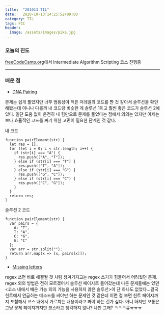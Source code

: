 ```yaml
---
title:  "201013 TIL"
date:   2020-10-13T14:25:52+09:00
category: TIL
tags: FCC
header:
  image: /assets/images/pika.jpg
---
```


<h3>오늘의 진도</h3>

[freeCodeCamp.org](https://www.freecodecamp.org/)에서 Intermediate Algorithm Scripting 코스 진행중

<hr>

<h3>배운 점</h3>

 - [DNA Pairing](https://www.freecodecamp.org/learn/javascript-algorithms-and-data-structures/intermediate-algorithm-scripting/dna-pairing)

문제는 쉽게 풀었지만 너무 범용성이 적은 저레벨의 코드를 짠 것 같아서 솔루션을 확인해봤는데 아니나 다를까 내 코드랑 비슷한 게 솔루션 1이고 훨씬 좋은 코드가 솔루션 2에 있다.
일단 도움 없이 온전히 내 힘만으로 문제를 풀었다는 점에서 의의는 있지만 이제는 보다 효율적인 코드를 짜기 위한 고민이 필요한 단계인 것 같다.

내 코드

```
function pairElement(str) {
  let res = [];
  for (let i = 0; i < str.length; i++) {
    if (str[i] === "A") {
      res.push(["A", "T"]);
    } else if (str[i] === "T") {
      res.push(["T", "A"]);
    } else if (str[i] === "G") {
      res.push(["G", "C"]);
    } else if (str[i] === "C") {
      res.push(["C", "G"]);
    }
  }
  return res;
}
``` 

솔루션 2 코드

```
function pairElement(str) {
  var pairs = {
    A: "T",
    T: "A",
    C: "G",
    G: "C"
  };
  var arr = str.split("");
  return arr.map(x => [x, pairs[x]]);
}
```

 - [Missing letters](https://www.freecodecamp.org/learn/javascript-algorithms-and-data-structures/intermediate-algorithm-scripting/missing-letters)

regex 쓰면 바로 해결될 것 처럼 생겨가지고는 regex 쓰기가 힘들어서 어려웠던 문제. regex 외의 방법은 전혀 모르겠어서 솔루션 페이지로 들어갔는데 다른 문제들에는 있던 <코스 내에서 
배운 기능 외의 기능을 사용하지 않은 솔루션>이 단 하나도 없었다...결국 힌트에서 언급하는 메소드를 써야만 하는 문제인 것 같은데 이런 걸 보면 힌트 페이지까지 포함해서 코스 내에서 가르치는 
내용이라고 봐야 하는 건가 싶다. 아니 하지만 보통은 그냥 문제 페이지까지만 코스라고 생각하지 않나? 나만 그래? ㅋㅋㅋ큐ㅠㅠㅠ